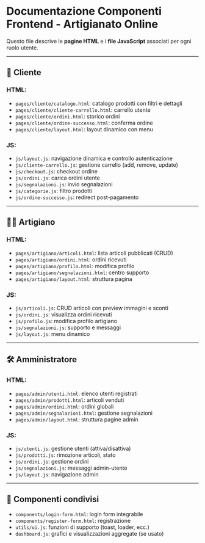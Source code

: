 # Documentazione Componenti Frontend - Artigianato Online

Questo file descrive le **pagine HTML** e i **file JavaScript** associati per ogni ruolo utente.

---

## 👤 Cliente

### HTML:
- `pages/cliente/catalogo.html`: catalogo prodotti con filtri e dettagli
- `pages/cliente/cliente-carrello.html`: carrello utente
- `pages/cliente/ordini.html`: storico ordini
- `pages/cliente/ordine-successo.html`: conferma ordine
- `pages/cliente/layout.html`: layout dinamico con menu

### JS:
- `js/layout.js`: navigazione dinamica e controllo autenticazione
- `js/cliente-carrello.js`: gestione carrello (add, remove, update)
- `js/checkout.js`: checkout ordine
- `js/ordini.js`: carica ordini utente
- `js/segnalazioni.js`: invio segnalazioni
- `js/categorie.js`: filtro prodotti
- `js/ordine-successo.js`: redirect post-pagamento

---

## 🧑‍🎨 Artigiano

### HTML:
- `pages/artigiano/articoli.html`: lista articoli pubblicati (CRUD)
- `pages/artigiano/ordini.html`: ordini ricevuti
- `pages/artigiano/profilo.html`: modifica profilo
- `pages/artigiano/segnalazioni.html`: centro supporto
- `pages/artigiano/layout.html`: struttura pagina

### JS:
- `js/articoli.js`: CRUD articoli con preview immagini e sconti
- `js/ordini.js`: visualizza ordini ricevuti
- `js/profilo.js`: modifica profilo artigiano
- `js/segnalazioni.js`: supporto e messaggi
- `js/layout.js`: menu dinamico

---

## 🛠️ Amministratore

### HTML:
- `pages/admin/utenti.html`: elenco utenti registrati
- `pages/admin/prodotti.html`: articoli venduti
- `pages/admin/ordini.html`: ordini globali
- `pages/admin/segnalazioni.html`: gestione segnalazioni
- `pages/admin/layout.html`: struttura pagine admin

### JS:
- `js/utenti.js`: gestione utenti (attiva/disattiva)
- `js/prodotti.js`: rimozione articoli, stato
- `js/ordini.js`: gestione ordini
- `js/segnalazioni.js`: messaggi admin-utente
- `js/layout.js`: navigazione admin

---

## 🧩 Componenti condivisi

- `components/login-form.html`: login form integrabile
- `components/register-form.html`: registrazione
- `utils/ui.js`: funzioni di supporto (toast, loader, ecc.)
- `dashboard.js`: grafici e visualizzazioni aggregate (se usato)

